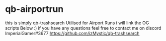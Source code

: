 # qb-airportrun
this is simply qb-trashsearch  Utilised for Airport Runs i will link the OG scripts Below :)
if you have any questions feel free to contact me on discord 
ImperialGamer#3677
https://github.com/izMystic/qb-trashsearch
